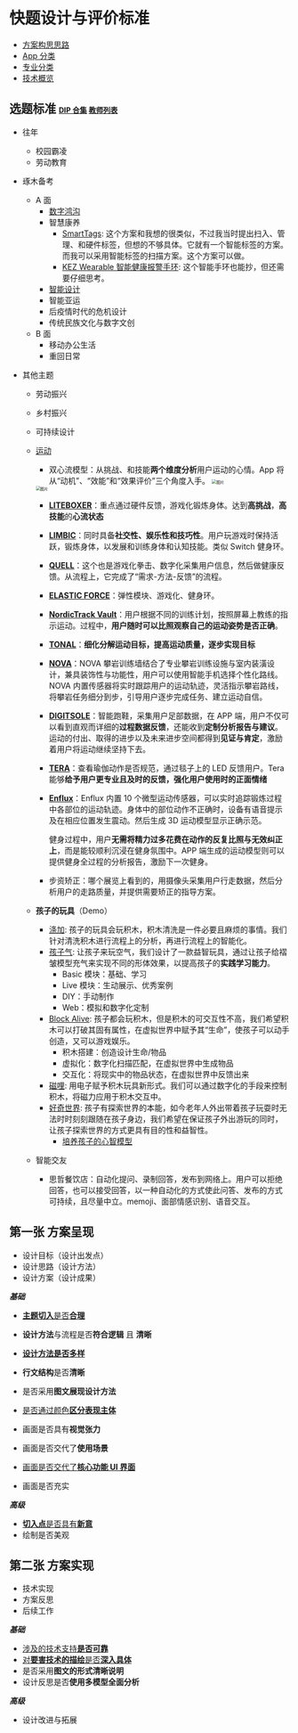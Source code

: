 # 快题设计与评价标准

- [方案构思思路](https://hnmu7g.yuque.com/docs/share/ab599246-05ee-41cd-95eb-bbc20629fd35?#%20%E3%80%8A%E6%96%B9%E6%A1%88%E6%9E%84%E6%80%9D%E6%80%9D%E8%B7%AF%E6%96%87%E6%A1%A3%E6%92%B0%E5%86%99%E3%80%8B)
- [App 分类](./App分类.md)
- [专业分类](./专业分类.md)
- [技术概览](技术概览.md)

## 选题标准 <font size=2>[DIP 合集](https://mp.weixin.qq.com/s/S3Z8Q3pUHR3EnsGpYuJIpQ) [教师列表](http://www.cs.zju.edu.cn/csen/27058/list.htm)</font>

- 往年
  - 校园霸凌
  - 劳动教育
- 琢木备考
  - A 面
    - [数字鸿沟](./数字鸿沟/)
    - 智慧康养
      - [SmartTags](https://www.designboom.com/technology/ovie-smart-tupperware-reduce-food-waste-01-08-2019/): 这个方案和我想的很类似，不过我当时提出扫入、管理、和硬件标签，但想的不够具体。它就有一个智能标签的方案。而我可以采用智能标签的扫描方案。这个方案可以做。
      - [KEZ Wearable 智能健康报警手环](https://www.yankodesign.com/2018/12/17/the-kez-wearable-keeps-an-eye-on-kids-elders-when-youre-not-around): 这个智能手环也能抄，但还需要仔细思考。
    - [智能设计](https://www.yuque.com/chenjianxiong-mqjsx/mldk6w/ortwfo#CrK5v)
    - 智能亚运
    - 后疫情时代的危机设计
    - 传统民族文化与数字文创
  - B 面
    - 移动办公生活
    - 重回日常
- 其他主题

  - 劳动振兴
  - 乡村振兴
  - 可持续设计
  - [运动](https://mp.weixin.qq.com/s/PhG_pXi3Op8GL7RGhjamjQ)

    - 双心流模型：从挑战、和技能**两个维度分析**用户运动的心情。App 将从“动机”、“效能”和“效果评价”三个角度入手。
      <img src="../../../../../Changes729_image/raw/main/ln/README/650.webp" alt="图片" style="zoom:50%;" />

    <img src="https://mmbiz.qpic.cn/mmbiz_png/utNpCNeQc0fJD74L0zwz7RqTrztFKbKoicaTlX0MhFsBV2LHLe782FFuyvOBgK5CYmhnKKhicKZpn5fNxuiaEYwHw/640?wx_fmt=png&tp=webp&wxfrom=5&wx_lazy=1&wx_co=1" alt="图片" style="zoom:50%;" />

    - **[LITEBOXER](https://liteboxer.com/)**：重点通过硬件反馈，游戏化锻炼身体。达到**高挑战**，**高技能**的**心流状态**
    - **[LIMBIC](https://limbicactive.com)**：同时具备**社交性、娱乐性和技巧性**。用户玩游戏时保持活跃，锻炼身体，以发展和训练身体和认知技能。类似 Switch 健身环。
    - **[QUELL](https://playquell.com/)**：这个也是游戏化拳击、数字化采集用户信息，然后做健康反馈。从流程上，它完成了“需求-方法-反馈”的流程。
    - **[ELASTIC FORCE](https://www.goldenpin.org.tw/en/project/elastic-force-mobile-gaming-system/)**：弹性模块、游戏化、健身环。
    - **[NordicTrack Vault](https://www.nordictrack.com/strength-training)**：用户根据不同的训练计划，按照屏幕上教练的指示运动。过程中，**用户随时可以比照观察自己的运动姿势是否正确**。
    - **[TONAL](https://www.tonal.com/)**：**细化分解运动目标，提高运动质量，逐步实现目标**
    - **[NOVA](https://www.wearefluid.com/work/casestudies/nova/)**：NOVA 攀岩训练墙结合了专业攀岩训练设施与室内装潢设计，兼具装饰性与功能性，用户可以使用智能手机选择个性化路线。NOVA 内置传感器将实时跟踪用户的运动轨迹，灵活指示攀岩路线，将攀岩任务细分到步，引导用户逐步完成任务、建立运动自信。
    - **[DIGITSOLE](https://digitsole.com/shop/smart-insoles-run)**：智能跑鞋，采集用户足部数据，在 APP 端，用户不仅可以看到直观而详细的**过程数据反馈**，还能收到**定制分析报告与建议**。运动的付出、取得的进步以及未来进步空间都得到**见证与肯定**，激励着用户将运动继续坚持下去。
    - **[TERA](https://www.wearefluid.com/work/casestudies/tera/)**：查看瑜伽动作是否规范，通过毯子上的 LED 反馈用户。Tera 能够**给予用户更专业且及时的反馈，强化用户使用时的正面情绪**
    - **[Enflux](https://www.diaward.org/collections/detail/590.htmlpage_size%3D1000%26page%3D1%26year%3D%26award_type%3D%26award_group%3D%26category_id%3D)**：Enflux 内置 10 个微型运动传感器，可以实时追踪锻炼过程中各部位的运动轨迹。身体中的部位动作不正确时，设备有语音提示及在相应位置发生震动。然后生成 3D 运动模型显示正确示范。

      健身过程中，用户**无需将精力过多花费在动作的反复比照与无效纠正上**，而是能较顺利沉浸在健身氛围中。APP 端生成的运动模型则可以提供健身全过程的分析报告，激励下一次健身。

    - 步资矫正：哪个展览上看到的，用摄像头采集用户行走数据，然后分析用户的走路质量，并提供需要矫正的指导方案。

  - **孩子的玩具**（Demo）
    - [涤加](https://www.bilibili.com/video/BV1nf4y1n7y2?spm_id_from=333.999.0.0): 孩子的玩具会玩积木，积木清洗是一件必要且麻烦的事情。我们针对清洗积木进行流程上的分析，再进行流程上的智能化。
    - [孩子气](https://www.bilibili.com/video/BV1Nq4y1f7kr?spm_id_from=333.999.0.0): 让孩子来玩空气，我们设计了一款益智玩具，通过让孩子给褶皱模型充气来实现不同的形体效果，以提高孩子的**实践学习能力**。
      - Basic 模块：基础、学习
      - Live 模块：生动展示、优秀案例
      - DIY：手动制作
      - Web：模拟和数字化定制
    - [Block Alive](https://www.bilibili.com/video/BV1oA411F7Nu?spm_id_from=333.999.0.0): 孩子都会玩积木，但是积木的可交互性不高，我们希望积木可以打破其固有属性，在虚拟世界中赋予其“生命”，使孩子可以动手创造，又可以游戏娱乐。
      - 积木搭建：创造设计生命/物品
      - 虚拟化：数字化扫描匹配，在虚拟世界中生成物品
      - 交互化：将现实中的物品状态，在虚拟世界中反馈出来
    - [磁哩](https://www.bilibili.com/video/BV1XM4y1g7Ya?spm_id_from=333.999.0.0): 用电子赋予积木玩具新形式。我们可以通过数字化的手段来控制积木，将磁力应用于积木交互中。
    - [好奇世界](./最终方案/PlanA.md): 孩子有探索世界的本能，如今老年人外出带着孩子玩耍时无法时时刻刻跟随在孩子身边，我们希望在保证孩子外出游玩的同时，让孩子探索世界的方式更具有目的性和益智性。
      - [培养孩子的心智模型](https://mp.weixin.qq.com/s/9BTTEJmWk4ZUJE_6ttcUIw)
  - 智能交友
    - 思哲餐饮店：自动化提问、录制回答，发布到网络上。用户可以拒绝回答，也可以接受回答，以一种自动化的方式使此问答、发布的方式可持续，且尽量中立。memoji、面部情感识别、语音交互。

## 第一张 方案呈现

- 设计目标（设计出发点）
- 设计思路（设计方法）
- 设计方案（设计成果）

**_基础_**

- [**主题切入**是否**合理**](背景导读和切入.md)
- **设计方法**与流程是否**符合逻辑** 且 **清晰**
- [**设计方法是否多样**](设计方法.md)
- **行文结构**是否**清晰**
- 是否采用**图文展现设计方法**

- [是否通过颜色**区分表现主体**](区分主体的方法.md)
- 画面是否具有**视觉张力**
- 画面是否交代了**使用场景**
- [画面是否交代了**核心功能 UI 界面**](UI元素呈现.md)
- 画面是否充实

**_高级_**

- [**切入点**是否具有**新意**](主题切入.md)
- 绘制是否美观

## 第二张 方案实现

- 技术实现
- 方案反思
- 后续工作

**_基础_**

- [涉及的技术支持**是否可靠**](技术概览.md)
- [对**要害技术的描绘**是否**深入具体**](技术细节/)
- 是否采用**图文的形式清晰说明**
- 设计反思是否**使用多模型全面分析**

**_高级_**

- 设计改进与拓展

